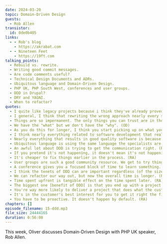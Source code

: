 ```yaml
---
date: 2024-03-20
topic: Domain-Driven Design
guests:
  - Rob Allen
transistor:
  id: 0de0b405
links:
  - - Rob's blog
    - https://akrabat.com
  - - Nineteen Feet
    - https://19ft.com
talking_points:
  - Rebuild vs. rewrite.
  - Writing good commit messages.
  - Are code comments useful?
  - Technical Design Documents and ADRs.
  - Ubiquitous language and Domain-Driven Design.
  - PHP UK, PHP South West, conferences and user groups.
  - DDD in Drupal?
  - DRY and YAGNI.
  - When to refactor?
quotes:
  - I quite like legacy projects because i think they've already proved their worth in the marketplace. (RA)
  - I general, I think that rewriting the wrong approach nearly every single time. (RA)
  - Things are so impermanent. The only things you can trust are in the source code and what's in the revision history of that source code.
  - We have the "what" but we don't have the "why". (OD)
  - As you do this for longer, I think you start picking up on what you wish you'd written in the past. (RA)
  - I think nearly everything related to software development that really matters is invariably about communication. (RA)
  - Nearly everything that results in good quality software is because good communication works. (RA)
  - Ubiquitous language is using the same language the specialists are using. (RA)
  - An awful lot about DDD is trying to get the communication right. (RA)
  - If you pretend it's not happening, it doesn't mean it's not happening - just that you're ignoring the problem. (RA)
  - It's cheaper to fix things earlier in the process. (RA)
  - User groups are such a good community resource. We get to try thing (talks) out. (RA)
  - A conference gives you a focused block of time to learn something. (RA)
  - I think the tenets of DDD can are important regardless (of the size of the project). (RA)
  - We can refactor our way out, but now the overall time is longer. (RA)
  - Time spent upfront is tangible effect on the time spent later. (RA)
  - The biggest one [benefit of DDD] is that you end up with a project that's fit for purpose.
  - You're way more likely to deliver a project that does what the customer needs if you have listened and understood what they said. (RA)
  - It's in the customer's best interest for you to get it right the first time. (OD)
  - You have to be proactive. It doesn't happen by default. (RA)
chapters: []
episode_filename: 15-ddd.mp3
file_size: 24444165
duration: 0:56:08
---
```


This week, Oliver discusses Domain-Driven Design with PHP UK speaker, Rob Allen.
